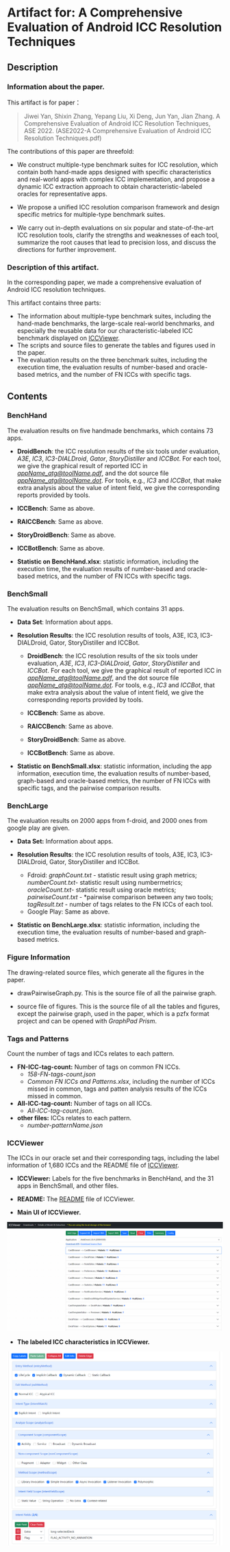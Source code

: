 # Artifact for: A Comprehensive Evaluation of Android ICC Resolution Techniques

## Description
### Information about the paper.

This artifact is for paper： 
> Jiwei Yan, Shixin Zhang, Yepang Liu, Xi Deng, Jun Yan, Jian Zhang. A Comprehensive Evaluation of Android ICC Resolution Techniques, ASE 2022.
(ASE2022-A Comprehensive Evaluation of Android ICC Resolution Techniques.pdf)

The contributions of this paper are threefold:

- We construct multiple-type benchmark suites for ICC resolution, which contain both hand-made apps designed with specific characteristics and real-world apps with complex ICC implementation, and propose a dynamic ICC extraction approach to obtain characteristic-labeled oracles for representative apps.

- We propose a unified ICC resolution comparison framework and design specific metrics for multiple-type benchmark suites.

- We carry out in-depth evaluations on six popular and state-of-the-art ICC resolution tools, clarify the strengths and weaknesses of each tool, summarize the root causes that lead to precision loss, and discuss the directions for further improvement.


### Description of this artifact.

In the corresponding paper, we made a comprehensive evaluation of Android ICC resolution techniques.

This artifact contains three parts:

- The information about multiple-type benchmark suites, including the hand-made benchmarks, the large-scale real-world benchmarks, and especially the reusable data for our characteristic-labeled ICC benchmark displayed on [ICCViewer](https://iccviewer.ldby.site/ICCViewer/). 
- The scripts and source files to generate the tables and figures used in the paper.
- The evaluation results on the three benchmark suites, including the execution time, the evaluation results of number-based and oracle-based metrics, and the number of FN ICCs with specific tags.



## Contents 

### BenchHand

The evaluation results on five handmade benchmarks, which contains 73 apps.

- **DroidBench**: the ICC resolution results of the six tools under evaluation, *A3E*, *IC3*, *IC3-DIALDroid*, *Gator*, *StoryDistiller* and *ICCBot*. For each tool, we give the graphical result of reported ICC in *appName_atg@toolName.pdf*, and the dot source file *appName_atg@toolName.dot*. For tools, e.g., *IC3* and *ICCBot*, that make extra analysis about the value of intent field, we give the corresponding reports provided by tools.

- **ICCBench**: Same as above.

- **RAICCBench**: Same as above.

- **StoryDroidBench**: Same as above.

- **ICCBotBench**: Same as above.

- **Statistic on BenchHand.xlsx**: statistic information, including the execution time, the evaluation results of number-based and oracle-based metrics, and the number of FN ICCs with specific tags. 

  

### BenchSmall

The evaluation results on BenchSmall, which contains 31 apps.

- **Data Set**: Information about apps.

- **Resolution Results**: the ICC resolution results of tools, A3E, IC3, IC3-DIALDroid, Gator, StoryDistiller and ICCBot. 

  - **DroidBench**: the ICC resolution results of the six tools under evaluation, *A3E*, *IC3*, *IC3-DIALDroid*, *Gator*, *StoryDistiller* and *ICCBot*. For each tool, we give the graphical result of reported ICC in *appName_atg@toolName.pdf*, and the dot source file *appName_atg@toolName.dot*. For tools, e.g., *IC3* and *ICCBot*, that make extra analysis about the value of intent field, we give the corresponding reports provided by tools.
  - **ICCBench**: Same as above.

  - **RAICCBench**: Same as above.

  - **StoryDroidBench**: Same as above.

  - **ICCBotBench**: Same as above.

- **Statistic on BenchSmall.xlsx**: statistic information, including the app information, execution time, the evaluation results of number-based, graph-based and oracle-based metrics, the number of FN ICCs with specific tags, and the pairwise comparison results.

  


### BenchLarge

The evaluation results on 2000 apps from f-droid, and 2000 ones from google play are given. 

- **Data Set:** Information about apps.

- **Resolution Results**: the ICC resolution results of tools, A3E, IC3, IC3-DIALDroid, Gator, StoryDistiller and ICCBot. 

  - Fdroid: *graphCount.txt* - statistic result using graph metrics; *numberCount.txt*- statistic result using numbermetrics; *oracleCount.txt*- statistic result using oracle metrics; *pairwiseCount.txt* - *pairwise comparison between any two tools; *tagResult.txt* - number of tags relates to the FN ICCs of each tool. 
  - Google Play: Same as above.

- **Statistic on BenchLarge.xlsx**: statistic information, including the execution time, the evaluation results of number-based and graph-based metrics.

  

### Figure Information

The drawing-related source files, which generate all the figures in the paper.

- drawPairwiseGraph.py. This is the source file of all the pairwise graph.

- source file of figures. This is the source file of all the tables and figures, except the pairwise graph, used in the paper, which is a pzfx format project and can be opened with *GraphPad Prism*.

  

### Tags and Patterns

Count the number of tags and ICCs relates to each pattern.

- **FN-ICC-tag-count:** Number of tags on common FN ICCs.
  - *158-FN-tags-count.json*
  - *Common FN ICCs and Patterns.xlsx*, including the number of ICCs missed in common, tags and patten analysis results of the ICCs missed in common.
- **All-ICC-tag-count:** Number of tags on all ICCs. 
  - *All-ICC-tag-count.json*.
- **other files:** ICCs relates to each pattern.
  - *number-patternName.json*



### ICCViewer

The ICCs in our oracle set and their corresponding tags, including the label information of 1,680 ICCs and the README file of  [ICCViewer](https://iccviewer.ldby.site/ICCViewer/). 

- **ICCViewer:** Labels for the five benchmarks in BenchHand, and the 31 apps in BenchSmall, and other files.

- **README:** The [README](ICCViewer\README.md) file of  ICCViewer. 
- **Main UI of ICCViewer.**

<img src="Imgs\img1.png" alt="img1" style="zoom:67%;" />

- **The labeled ICC characteristics in ICCViewer.**

<img src="Imgs\img2.png" alt="img2" style="zoom:67%;" />

